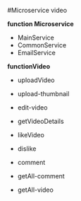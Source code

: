 #Microservice video

**function Microservice**

- MainService
- CommonService
- EmailService

**functionVideo**

- uploadVideo

- upload-thumbnail

- edit-video

- getVideoDetails

- likeVideo

- dislike

- comment

- getAll-comment

- getAll-video
